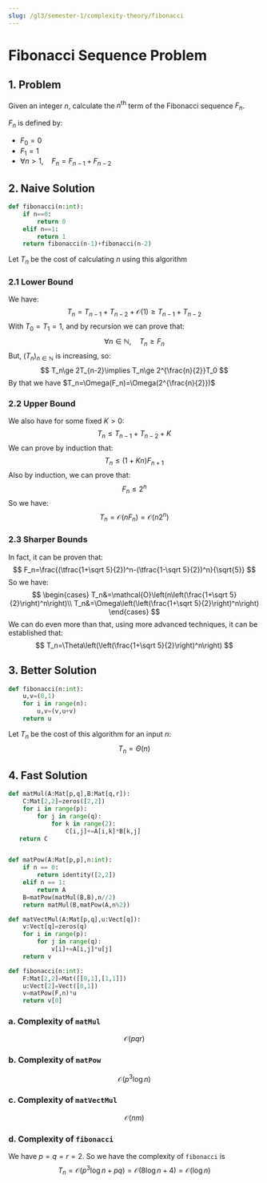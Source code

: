 ```yaml
---
slug: /gl3/semester-1/complexity-theory/fibonacci
---
```


# Fibonacci Sequence Problem

## 1. Problem

Given an integer $n$, calculate the $n^\text{th}$ term of the Fibonacci sequence $F_n$.

$F_n$ is defined by:

- $F_0=0$
- $F_1=1$
- $\forall n>1,\quad F_{n}=F_{n-1}+F_{n-2}$

## 2. Naive Solution

```python
def fibonacci(n:int):
    if n==0:
        return 0
    elif n==1:
        return 1
    return fibonacci(n-1)+fibonacci(n-2)
```

Let $T_n$ be the cost of calculating $n$ using this algorithm

### 2.1 Lower Bound

We have:
$$
T_n=T_{n-1}+T_{n-2}+\mathcal{O}(1)\ge T_{n-1}+T_{n-2}
$$
With $T_0=T_1=1$, and by recursion we can prove that:
$$
\forall n\in\mathbb{N},\quad T_n\ge F_n
$$
But, $(T_n)_{n\in\mathbb{N}}$ is increasing, so:
$$
T_n\ge 2T_{n-2}\implies T_n\ge 2^{\frac{n}{2}}T_0
$$
 By that we have $T_n=\Omega(F_n)=\Omega(2^{\frac{n}{2}})$

### 2.2 Upper Bound

We also have for some fixed $K>0$:
$$
T_n\le T_{n-1}+T_{n-2} +K
$$
We can prove by induction that:
$$
T_n\le (1+Kn)F_{n+1}
$$
Also by induction, we can prove that:
$$
F_n\le 2^n
$$
So we have:
$$
T_n=\mathcal{O}(nF_n)=\mathcal{O}(n2^n)
$$

### 2.3 Sharper Bounds

In fact, it can be proven that:
$$
F_n=\frac{(\tfrac{1+\sqrt 5}{2})^n-(\tfrac{1-\sqrt 5}{2})^n}{\sqrt{5}}
$$
So we have:
$$
\begin{cases}
T_n&=\mathcal{O}\left(n\left(\frac{1+\sqrt 5}{2}\right)^n\right)\\
T_n&=\Omega\left(\left(\frac{1+\sqrt 5}{2}\right)^n\right)
\end{cases}
$$
We can do even more than that, using more advanced techniques, it can be established that:
$$
T_n=\Theta\left(\left(\frac{1+\sqrt 5}{2}\right)^n\right)
$$

## 3. Better Solution

```python
def fibonacci(n:int):
    u,v=(0,1)
    for i in range(n):
        u,v=(v,u+v)
    return u
```

Let $T_n$ be the cost of this algorithm for an input $n$:
$$
T_n=\Theta(n)
$$

## 4. Fast Solution

```python
def matMul(A:Mat[p,q],B:Mat[q,r]):
    C:Mat[2,2]=zeros([2,2])
    for i in range(p):
        for j in range(q):
            for k in range(2):
                C[i,j]+=A[i,k]*B[k,j]
   return C


def matPow(A:Mat[p,p],n:int):
    if n == 0:
        return identity([2,2])
    elif n == 1:
        return A
    B=matPow(matMul(B,B),n//2)
    return matMul(B,matPow(A,n%2))

def matVectMul(A:Mat[p,q],u:Vect[q]):
    v:Vect[q]=zeros(q)
    for i in range(p):
        for j in range(q):
            v[i]+=A[i,j]*u[j]
    return v

def fibonacci(n:int):
    F:Mat[2,2]=Mat([[0,1],[1,1]])
    u:Vect[2]=Vect([0,1])
    v=matPow(F,n)*u
    return v[0]
```

### a. Complexity of `matMul`

$$
\mathcal{O}(pqr)
$$

### b. Complexity of `matPow`

$$
\mathcal{O}(p^3\log n)
$$

### c. Complexity of `matVectMul`

$$
\mathcal{O}(nm)
$$

### d. Complexity of `fibonacci`

We have $p=q=r=2$. So we have the complexity of `fibonacci` is
$$
T_n=\mathcal{O}(p^3\log n+pq)=\mathcal{O}(8\log n+4)=\mathcal{O}(\log n)
$$
